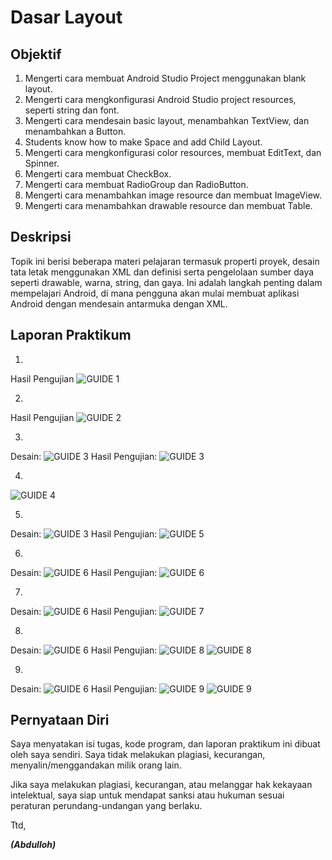 # Dasar Layout 

## Objektif

1. Mengerti cara membuat Android Studio Project menggunakan blank layout.
2. Mengerti cara mengkonfigurasi Android Studio project resources, seperti string dan font.
3. Mengerti cara mendesain basic layout, menambahkan TextView, dan menambahkan a Button.
4. Students know how to make Space and add Child Layout.
5. Mengerti cara mengkonfigurasi color resources, membuat EditText, dan Spinner.
6. Mengerti cara membuat CheckBox.
7. Mengerti cara membuat RadioGroup dan RadioButton.
8. Mengerti cara menambahkan image resource dan membuat ImageView.
9. Mengerti cara menambahkan drawable resource dan membuat Table.

## Deskripsi

Topik ini berisi beberapa materi pelajaran termasuk properti proyek, desain tata letak menggunakan XML dan definisi serta pengelolaan sumber daya seperti drawable, warna, string, dan gaya. Ini adalah langkah penting dalam mempelajari Android, di mana pengguna akan mulai membuat aplikasi Android dengan mendesain antarmuka dengan XML.

## Laporan Praktikum

1. 
Hasil Pengujian
![GUIDE 1](img/GUIDE_1(output).PNG)

2. 
Hasil Pengujian
![GUIDE 2](img/GUIDE_2(output).PNG)

3. 
Desain:
![GUIDE 3](img/GUIDE_3-1.PNG)
Hasil Pengujian:
![GUIDE 3](img/GUIDE_3-2(output).PNG)

4. 

![GUIDE 4](img/GUIDE_4(output).PNG)

5. 
Desain:
![GUIDE 3](img/GUIDE_5-1.PNG)
Hasil Pengujian:
![GUIDE 5](img/GUIDE_5-2(output).PNG)

6. 
Desain:
![GUIDE 6](img/GUIDE_6-1.PNG)
Hasil Pengujian:
![GUIDE 6](img/GUIDE_6-2(output).PNG)

7. 
Desain:
![GUIDE 6](img/GUIDE_7-1.PNG)
Hasil Pengujian:
![GUIDE 7](img/GUIDE_7-2(output).PNG)

8. 
Desain:
![GUIDE 6](img/GUIDE_8-1.PNG)
Hasil Pengujian:
![GUIDE 8](img/GUIDE_8-2(output).PNG)
![GUIDE 8](img/GUIDE_8-3(output).PNG)

9. 
Desain:
![GUIDE 6](img/GUIDE_9-1.PNG)
Hasil Pengujian:
![GUIDE 9](img/GUIDE_9-2(output).PNG)
![GUIDE 9](img/GUIDE_9-3(output).PNG)



## Pernyataan Diri

Saya menyatakan isi tugas, kode program, dan laporan praktikum ini dibuat oleh saya sendiri. Saya tidak melakukan plagiasi, kecurangan, menyalin/menggandakan milik orang lain.

Jika saya melakukan plagiasi, kecurangan, atau melanggar hak kekayaan intelektual, saya siap untuk mendapat sanksi atau hukuman sesuai peraturan perundang-undangan yang berlaku.

Ttd,

***(Abdulloh)***
